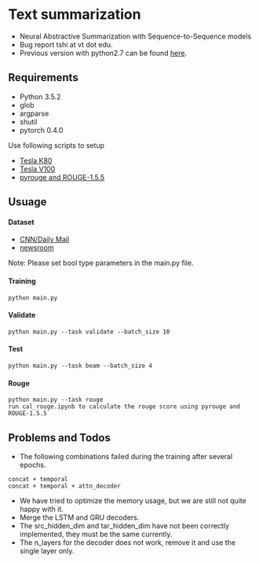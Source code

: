 # Text summarization

- Neural Abstractive Summarization with Sequence-to-Sequence models
- Bug report tshi at vt dot edu.
- Previous version with python2.7 can be found [here](https://github.com/tshi04/textsum/tree/master/tools/codes_python2.7). 

## Requirements

- Python 3.5.2
- glob
- argparse
- shutil
- pytorch 0.4.0

Use following scripts to setup
- [Tesla K80](https://github.com/tshi04/textsum/tree/master/tools/config_server)
- [Tesla V100](https://github.com/tshi04/SetEC2)
- [pyrouge and ROUGE-1.5.5](https://github.com/tshi04/textsum/tree/master/tools/rouge_package)

## Usuage

#### Dataset

- [CNN/Daily Mail](https://github.com/abisee/pointer-generator)
- [newsroom](https://github.com/tshi04/textsum/tree/master/tools/newsroom_process)

Note: Please set bool type parameters in the main.py file.

#### Training
```
python main.py 
```
#### Validate
```
python main.py --task validate --batch_size 10
```
#### Test
```
python main.py --task beam --batch_size 4
```
#### Rouge
```
python main.py --task rouge
run cal_rouge.ipynb to calculate the rouge score using pyrouge and ROUGE-1.5.5
```

## Problems and Todos

- The following combinations failed during the training after several epochs.
```
concat + temporal
concat + temporal + attn_decoder
```
- We have tried to optimize the memory usage, but we are still not quite happy with it.
- Merge the LSTM and GRU decoders.
- The src_hidden_dim and tar_hidden_dim have not been correctly implemented, they must be the same currently.
- The n_layers for the decoder does not work, remove it and use the single layer only.
